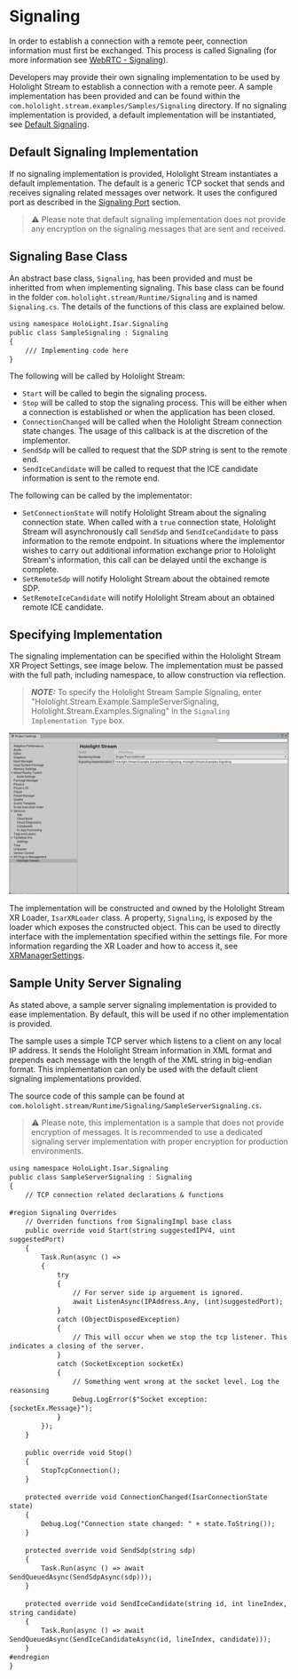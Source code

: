 # Signaling

In order to establish a connection with a remote peer, connection information must first be exchanged. This process is called Signaling (for more information see [WebRTC - Signaling](https://www.tutorialspoint.com/webrtc/webrtc_signaling.htm)).

Developers may provide their own signaling implementation to be used by Hololight Stream to establish a connection with a remote peer. A sample implementation has been provided and can be found within the `com.hololight.stream.examples/Samples/Signaling` directory. If no signaling implementation is provided, a default implementation will be instantiated, see [Default Signaling](signaling.md#default-signaling-implementation).


## Default Signaling Implementation

If no signaling implementation is provided, Hololight Stream instantiates a default implementation. The default is a generic TCP socket that sends and receives signaling related messages over network. It uses the configured port as described in the [Signaling Port](README.md#signaling-port) section.

> :warning: Please note that default signaling implementation does not provide any encryption on the signaling messages that are sent and received.

## Signaling Base Class

An abstract base class, `Signaling`, has been provided and must be inheritted from when implementing signaling. This base class can be found in the folder `com.hololight.stream/Runtime/Signaling` and is named `Signaling.cs`. The details of the functions of this class are explained below.

```
using namespace HoloLight.Isar.Signaling
public class SampleSignaling : Signaling
{
    /// Implementing code here
}
```

The following will be called by Hololight Stream:
- `Start` will be called to begin the signaling process.
- `Stop` will be called to stop the signaling process. This will be either when a connection is established or when the application has been closed.
- `ConnectionChanged` will be called when the Hololight Stream connection state changes. The usage of this callback is at the discretion of the implementor.
- `SendSdp` will be called to request that the SDP string is sent to the remote end.
- `SendIceCandidate` will be called to request that the ICE candidate information is sent to the remote end.

The following can be called by the implementator:
- `SetConnectionState` will notify Hololight Stream about the signaling connection state. When called with a `true` connection state, Hololight Stream will asynchronously call `SendSdp` and `SendIceCandidate` to pass information to the remote endpoint. In situations where the implementor wishes to carry out additional information exchange prior to Hololight Stream's information, this call can be delayed until the exchange is complete.
- `SetRemoteSdp` will notify Hololight Stream about the obtained remote SDP.
- `SetRemoteIceCandidate` will notify Hololight Stream about an obtained remote ICE candidate.

## Specifying Implementation

The signaling implementation can be specified within the Hololight Stream XR Project Settings, see image below. The implementation must be passed with the full path, including namespace, to allow construction via reflection.

> **_NOTE:_** To specify the Hololight Stream Sample Signaling, enter "Hololight.Stream.Example.SampleServerSignaling, Hololight.Stream.Examples.Signaling" in the `Signaling Implementation Type` box.

<p align="center">
	<img src="images/signaling_injection.png" width="580px">
</p>

The implementation will be constructed and owned by the Hololight Stream XR Loader, `IsarXRLoader` class. A property, `Signaling`, is exposed by  the loader which exposes the constructed object. This can be used to directly interface with the implementation specified within the settings file. For more information regarding the XR Loader and how to access it, see [XRManagerSettings](https://docs.unity3d.com/Packages/com.unity.xr.management@2.0/api/UnityEngine.XR.Management.XRManagerSettings.html).

## Sample Unity Server Signaling

As stated above, a sample server signaling implementation is provided to ease implementation. By default, this will be used if no other implementation is provided.

The sample uses a simple TCP server which listens to a client on any local IP address. It sends the Hololight Stream information in XML format and prepends each message with the length of the XML string in big-endian format. This implementation can only be used with the default client signaling implementations provided.

The source code of this sample can be found at `com.hololight.stream/Runtime/Signaling/SampleServerSignaling.cs`.

> :warning: Please note, this implementation is a sample that does not provide encryption of messages. It is recommended to use a dedicated signaling server implementation with proper encryption for production environments.

```
using namespace HoloLight.Isar.Signaling
public class SampleServerSignaling : Signaling
{
    // TCP connection related declarations & functions

#region Signaling Overrides
	// Overriden functions from SignalingImpl base class
	public override void Start(string suggestedIPV4, uint suggestedPort)
	{
		Task.Run(async () =>
		{
			try
			{
				// For server side ip arguement is ignored.
				await ListenAsync(IPAddress.Any, (int)suggestedPort);
			}
			catch (ObjectDisposedException)
			{
				// This will occur when we stop the tcp listener. This indicates a closing of the server.
			}
			catch (SocketException socketEx)
			{
				// Something went wrong at the socket level. Log the reasonsing
				Debug.LogError($"Socket exception: {socketEx.Message}");
			}
		});
	}

	public override void Stop()
	{
		StopTcpConnection();
	}

	protected override void ConnectionChanged(IsarConnectionState state)
	{
		Debug.Log("Connection state changed: " + state.ToString());
	}

	protected override void SendSdp(string sdp)
	{
		Task.Run(async () => await SendQueuedAsync(SendSdpAsync(sdp)));
	}

	protected override void SendIceCandidate(string id, int lineIndex, string candidate)
	{
		Task.Run(async () => await SendQueuedAsync(SendIceCandidateAsync(id, lineIndex, candidate)));
	}
#endregion
}
```
